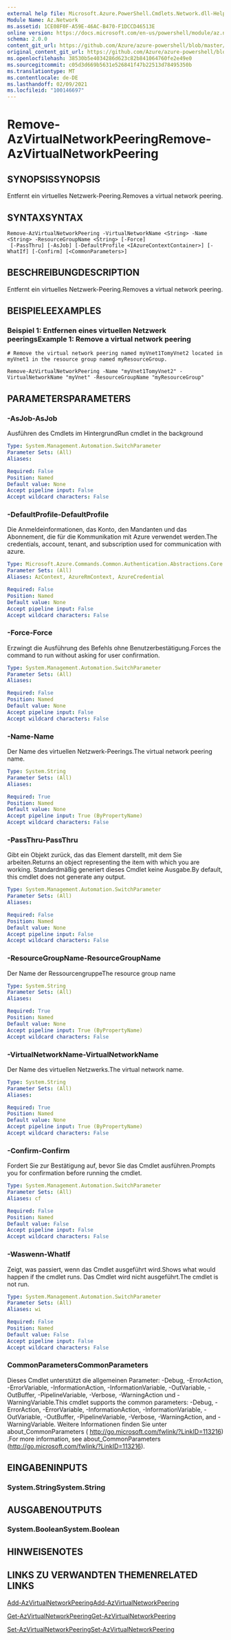 ```yaml
---
external help file: Microsoft.Azure.PowerShell.Cmdlets.Network.dll-Help.xml
Module Name: Az.Network
ms.assetid: 1CE08F0F-A59E-46AC-B470-F1DCCD46513E
online version: https://docs.microsoft.com/en-us/powershell/module/az.network/remove-azvirtualnetworkpeering
schema: 2.0.0
content_git_url: https://github.com/Azure/azure-powershell/blob/master/src/Network/Network/help/Remove-AzVirtualNetworkPeering.md
original_content_git_url: https://github.com/Azure/azure-powershell/blob/master/src/Network/Network/help/Remove-AzVirtualNetworkPeering.md
ms.openlocfilehash: 38530b5e4034286d623c82b841064760fe2e49e0
ms.sourcegitcommit: c05d3d669b5631e526841f47b22513d78495350b
ms.translationtype: MT
ms.contentlocale: de-DE
ms.lasthandoff: 02/09/2021
ms.locfileid: "100146697"
---
```

# <span data-ttu-id="705c6-101">Remove-AzVirtualNetworkPeering</span><span class="sxs-lookup"><span data-stu-id="705c6-101">Remove-AzVirtualNetworkPeering</span></span>

## <span data-ttu-id="705c6-102">SYNOPSIS</span><span class="sxs-lookup"><span data-stu-id="705c6-102">SYNOPSIS</span></span>
<span data-ttu-id="705c6-103">Entfernt ein virtuelles Netzwerk-Peering.</span><span class="sxs-lookup"><span data-stu-id="705c6-103">Removes a virtual network peering.</span></span>

## <span data-ttu-id="705c6-104">SYNTAX</span><span class="sxs-lookup"><span data-stu-id="705c6-104">SYNTAX</span></span>

```
Remove-AzVirtualNetworkPeering -VirtualNetworkName <String> -Name <String> -ResourceGroupName <String> [-Force]
 [-PassThru] [-AsJob] [-DefaultProfile <IAzureContextContainer>] [-WhatIf] [-Confirm] [<CommonParameters>]
```

## <span data-ttu-id="705c6-105">BESCHREIBUNG</span><span class="sxs-lookup"><span data-stu-id="705c6-105">DESCRIPTION</span></span>
<span data-ttu-id="705c6-106">Entfernt ein virtuelles Netzwerk-Peering.</span><span class="sxs-lookup"><span data-stu-id="705c6-106">Removes a virtual network peering.</span></span>

## <span data-ttu-id="705c6-107">BEISPIELE</span><span class="sxs-lookup"><span data-stu-id="705c6-107">EXAMPLES</span></span>

### <span data-ttu-id="705c6-108">Beispiel 1: Entfernen eines virtuellen Netzwerk peerings</span><span class="sxs-lookup"><span data-stu-id="705c6-108">Example 1: Remove a virtual network peering</span></span>
```
# Remove the virtual network peering named myVnet1TomyVnet2 located in myVnet1 in the resource group named myResourceGroup.

Remove-AzVirtualNetworkPeering -Name "myVnet1TomyVnet2" -VirtualNetworkName "myVnet" -ResourceGroupName "myResourceGroup"
```

## <span data-ttu-id="705c6-109">PARAMETERS</span><span class="sxs-lookup"><span data-stu-id="705c6-109">PARAMETERS</span></span>

### <span data-ttu-id="705c6-110">-AsJob</span><span class="sxs-lookup"><span data-stu-id="705c6-110">-AsJob</span></span>
<span data-ttu-id="705c6-111">Ausführen des Cmdlets im Hintergrund</span><span class="sxs-lookup"><span data-stu-id="705c6-111">Run cmdlet in the background</span></span>

```yaml
Type: System.Management.Automation.SwitchParameter
Parameter Sets: (All)
Aliases:

Required: False
Position: Named
Default value: None
Accept pipeline input: False
Accept wildcard characters: False
```

### <span data-ttu-id="705c6-112">-DefaultProfile</span><span class="sxs-lookup"><span data-stu-id="705c6-112">-DefaultProfile</span></span>
<span data-ttu-id="705c6-113">Die Anmeldeinformationen, das Konto, den Mandanten und das Abonnement, die für die Kommunikation mit Azure verwendet werden.</span><span class="sxs-lookup"><span data-stu-id="705c6-113">The credentials, account, tenant, and subscription used for communication with azure.</span></span>

```yaml
Type: Microsoft.Azure.Commands.Common.Authentication.Abstractions.Core.IAzureContextContainer
Parameter Sets: (All)
Aliases: AzContext, AzureRmContext, AzureCredential

Required: False
Position: Named
Default value: None
Accept pipeline input: False
Accept wildcard characters: False
```

### <span data-ttu-id="705c6-114">-Force</span><span class="sxs-lookup"><span data-stu-id="705c6-114">-Force</span></span>
<span data-ttu-id="705c6-115">Erzwingt die Ausführung des Befehls ohne Benutzerbestätigung.</span><span class="sxs-lookup"><span data-stu-id="705c6-115">Forces the command to run without asking for user confirmation.</span></span>

```yaml
Type: System.Management.Automation.SwitchParameter
Parameter Sets: (All)
Aliases:

Required: False
Position: Named
Default value: None
Accept pipeline input: False
Accept wildcard characters: False
```

### <span data-ttu-id="705c6-116">-Name</span><span class="sxs-lookup"><span data-stu-id="705c6-116">-Name</span></span>
<span data-ttu-id="705c6-117">Der Name des virtuellen Netzwerk-Peerings.</span><span class="sxs-lookup"><span data-stu-id="705c6-117">The virtual network peering name.</span></span>

```yaml
Type: System.String
Parameter Sets: (All)
Aliases:

Required: True
Position: Named
Default value: None
Accept pipeline input: True (ByPropertyName)
Accept wildcard characters: False
```

### <span data-ttu-id="705c6-118">-PassThru</span><span class="sxs-lookup"><span data-stu-id="705c6-118">-PassThru</span></span>
<span data-ttu-id="705c6-119">Gibt ein Objekt zurück, das das Element darstellt, mit dem Sie arbeiten.</span><span class="sxs-lookup"><span data-stu-id="705c6-119">Returns an object representing the item with which you are working.</span></span>
<span data-ttu-id="705c6-120">Standardmäßig generiert dieses Cmdlet keine Ausgabe.</span><span class="sxs-lookup"><span data-stu-id="705c6-120">By default, this cmdlet does not generate any output.</span></span>

```yaml
Type: System.Management.Automation.SwitchParameter
Parameter Sets: (All)
Aliases:

Required: False
Position: Named
Default value: None
Accept pipeline input: False
Accept wildcard characters: False
```

### <span data-ttu-id="705c6-121">-ResourceGroupName</span><span class="sxs-lookup"><span data-stu-id="705c6-121">-ResourceGroupName</span></span>
<span data-ttu-id="705c6-122">Der Name der Ressourcengruppe</span><span class="sxs-lookup"><span data-stu-id="705c6-122">The resource group name</span></span>

```yaml
Type: System.String
Parameter Sets: (All)
Aliases:

Required: True
Position: Named
Default value: None
Accept pipeline input: True (ByPropertyName)
Accept wildcard characters: False
```

### <span data-ttu-id="705c6-123">-VirtualNetworkName</span><span class="sxs-lookup"><span data-stu-id="705c6-123">-VirtualNetworkName</span></span>
<span data-ttu-id="705c6-124">Der Name des virtuellen Netzwerks.</span><span class="sxs-lookup"><span data-stu-id="705c6-124">The virtual network name.</span></span>

```yaml
Type: System.String
Parameter Sets: (All)
Aliases:

Required: True
Position: Named
Default value: None
Accept pipeline input: True (ByPropertyName)
Accept wildcard characters: False
```

### <span data-ttu-id="705c6-125">-Confirm</span><span class="sxs-lookup"><span data-stu-id="705c6-125">-Confirm</span></span>
<span data-ttu-id="705c6-126">Fordert Sie zur Bestätigung auf, bevor Sie das Cmdlet ausführen.</span><span class="sxs-lookup"><span data-stu-id="705c6-126">Prompts you for confirmation before running the cmdlet.</span></span>

```yaml
Type: System.Management.Automation.SwitchParameter
Parameter Sets: (All)
Aliases: cf

Required: False
Position: Named
Default value: False
Accept pipeline input: False
Accept wildcard characters: False
```

### <span data-ttu-id="705c6-127">-Waswenn</span><span class="sxs-lookup"><span data-stu-id="705c6-127">-WhatIf</span></span>
<span data-ttu-id="705c6-128">Zeigt, was passiert, wenn das Cmdlet ausgeführt wird.</span><span class="sxs-lookup"><span data-stu-id="705c6-128">Shows what would happen if the cmdlet runs.</span></span>
<span data-ttu-id="705c6-129">Das Cmdlet wird nicht ausgeführt.</span><span class="sxs-lookup"><span data-stu-id="705c6-129">The cmdlet is not run.</span></span>

```yaml
Type: System.Management.Automation.SwitchParameter
Parameter Sets: (All)
Aliases: wi

Required: False
Position: Named
Default value: False
Accept pipeline input: False
Accept wildcard characters: False
```

### <span data-ttu-id="705c6-130">CommonParameters</span><span class="sxs-lookup"><span data-stu-id="705c6-130">CommonParameters</span></span>
<span data-ttu-id="705c6-131">Dieses Cmdlet unterstützt die allgemeinen Parameter: -Debug, -ErrorAction, -ErrorVariable, -InformationAction, -InformationVariable, -OutVariable, -OutBuffer, -PipelineVariable, -Verbose, -WarningAction und -WarningVariable.</span><span class="sxs-lookup"><span data-stu-id="705c6-131">This cmdlet supports the common parameters: -Debug, -ErrorAction, -ErrorVariable, -InformationAction, -InformationVariable, -OutVariable, -OutBuffer, -PipelineVariable, -Verbose, -WarningAction, and -WarningVariable.</span></span> <span data-ttu-id="705c6-132">Weitere Informationen finden Sie unter about_CommonParameters ( http://go.microsoft.com/fwlink/?LinkID=113216) .</span><span class="sxs-lookup"><span data-stu-id="705c6-132">For more information, see about_CommonParameters (http://go.microsoft.com/fwlink/?LinkID=113216).</span></span>

## <span data-ttu-id="705c6-133">EINGABEN</span><span class="sxs-lookup"><span data-stu-id="705c6-133">INPUTS</span></span>

### <span data-ttu-id="705c6-134">System.String</span><span class="sxs-lookup"><span data-stu-id="705c6-134">System.String</span></span>

## <span data-ttu-id="705c6-135">AUSGABEN</span><span class="sxs-lookup"><span data-stu-id="705c6-135">OUTPUTS</span></span>

### <span data-ttu-id="705c6-136">System.Boolean</span><span class="sxs-lookup"><span data-stu-id="705c6-136">System.Boolean</span></span>

## <span data-ttu-id="705c6-137">HINWEISE</span><span class="sxs-lookup"><span data-stu-id="705c6-137">NOTES</span></span>

## <span data-ttu-id="705c6-138">LINKS ZU VERWANDTEN THEMEN</span><span class="sxs-lookup"><span data-stu-id="705c6-138">RELATED LINKS</span></span>

[<span data-ttu-id="705c6-139">Add-AzVirtualNetworkPeering</span><span class="sxs-lookup"><span data-stu-id="705c6-139">Add-AzVirtualNetworkPeering</span></span>](./Add-AzVirtualNetworkPeering.md)

[<span data-ttu-id="705c6-140">Get-AzVirtualNetworkPeering</span><span class="sxs-lookup"><span data-stu-id="705c6-140">Get-AzVirtualNetworkPeering</span></span>](./Get-AzVirtualNetworkPeering.md)

[<span data-ttu-id="705c6-141">Set-AzVirtualNetworkPeering</span><span class="sxs-lookup"><span data-stu-id="705c6-141">Set-AzVirtualNetworkPeering</span></span>](./Set-AzVirtualNetworkPeering.md)
